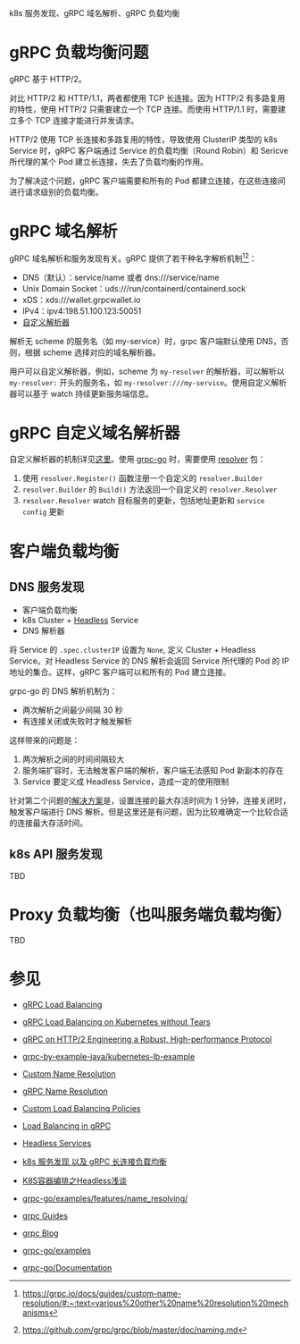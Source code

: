 k8s 服务发现、gRPC 域名解析、gRPC 负载均衡

# gRPC 负载均衡问题

gRPC 基于 HTTP/2。

对比 HTTP/2 和 HTTP/1.1，两者都使用 TCP 长连接。因为 HTTP/2 有多路复用的特性，使用 HTTP/2 只需要建立一个 TCP 连接。而使用 HTTP/1.1 时，需要建立多个 TCP 连接才能进行并发请求。

HTTP/2 使用 TCP 长连接和多路复用的特性，导致使用 ClusterIP 类型的 k8s Service 时，gRPC 客户端通过 Service 的负载均衡（Round Robin）和 Sericve 所代理的某个 Pod 建立长连接，失去了负载均衡的作用。

为了解决这个问题，gRPC 客户端需要和所有的 Pod 都建立连接，在这些连接间进行请求级别的负载均衡。

# gRPC 域名解析

gRPC 域名解析和服务发现有关。gRPC 提供了若干种名字解析机制[^1][^2]：

[^1]: https://grpc.io/docs/guides/custom-name-resolution/#:~:text=various%20other%20name%20resolution%20mechanisms
[^2]: https://github.com/grpc/grpc/blob/master/doc/naming.md

* DNS（默认）：service/name 或者 dns:///service/name
* Unix Domain Socket：uds:///run/containerd/containerd.sock
* xDS：xds:///wallet.grpcwallet.io
* IPv4：ipv4:198.51.100.123:50051
* [自定义解析器](https://grpc.io/docs/guides/custom-name-resolution/#custom-name-resolvers)

解析无 scheme 的服务名（如 my-service）时，grpc 客户端默认使用 DNS，否则，根据 scheme 选择对应的域名解析器。

用户可以自定义解析器，例如，scheme 为 `my-resolver` 的解析器，可以解析以 `my-resolver:` 开头的服务名，如 `my-resolver:///my-service`。使用自定义解析器可以基于 watch 持续更新服务端信息。

# gRPC 自定义域名解析器

自定义解析器的机制详见[这里](https://grpc.io/docs/guides/custom-name-resolution/#life-of-a-target-string)。使用 [grpc-go](https://pkg.go.dev/google.golang.org/grpc) 时，需要使用 [resolver](https://pkg.go.dev/google.golang.org/grpc@v1.57.0/resolver) 包：

1. 使用 `resolver.Register()` 函数注册一个自定义的 `resolver.Builder`
2. `resolver.Builder` 的 `Build()` 方法返回一个自定义的 `resolver.Resolver`
3. `resolver.Resolver` watch 目标服务的更新，包括地址更新和 `service config` 更新

# 客户端负载均衡

## DNS 服务发现

* 客户端负载均衡
* k8s Cluster + [Headless](https://kubernetes.io/docs/concepts/services-networking/service/#headless-services) Service
* DNS 解析器

将 Service 的 `.spec.clusterIP` 设置为 `None`, 定义 Cluster + Headless Service。对 Headless Service 的 DNS 解析会返回 Service 所代理的 Pod 的 IP 地址的集合。这样，gRPC 客户端可以和所有的 Pod 建立连接。

grpc-go 的 DNS 解析机制为：

* 两次解析之间最少间隔 30 秒
* 有连接关闭或失败时才触发解析

这样带来的问题是：
1. 两次解析之间的时间间隔较大
2. 服务端扩容时，无法触发客户端的解析，客户端无法感知 Pod 新副本的存在
3. Service 要定义成 Headless Service，造成一定的使用限制

针对第二个问题的[解决方案](https://github.com/grpc/grpc-go/issues/3170#issuecomment-552517779)是，设置连接的最大存活时间为 1 分钟，连接关闭时，触发客户端进行 DNS 解析。但是这里还是有问题，因为比较难确定一个比较合适的连接最大存活时间。

## k8s API 服务发现

TBD

# Proxy 负载均衡（也叫服务端负载均衡）

TBD

# 参见

* [gRPC Load Balancing](https://grpc.io/blog/grpc-load-balancing/#proxy-or-client-side)
* [gRPC Load Balancing on Kubernetes without Tears](https://kubernetes.io/blog/2018/11/07/grpc-load-balancing-on-kubernetes-without-tears/)
* [gRPC on HTTP/2 Engineering a Robust, High-performance Protocol](https://grpc.io/blog/grpc-on-http2/#resolvers-and-load-balancers)
* [grpc-by-example-java/kubernetes-lb-example](https://github.com/saturnism/grpc-by-example-java/tree/master/kubernetes-lb-example)
* [Custom Name Resolution](https://grpc.io/docs/guides/custom-name-resolution/)
* [gRPC Name Resolution](https://github.com/grpc/grpc/blob/master/doc/naming.md)
* [Custom Load Balancing Policies](https://grpc.io/docs/guides/custom-load-balancing/)
* [Load Balancing in gRPC](https://github.com/grpc/grpc/blob/master/doc/load-balancing.md)
* [Headless Services](https://kubernetes.io/docs/concepts/services-networking/service/#headless-services)
* [k8s 服务发现 以及 gRPC 长连接负载均衡](https://segmentfault.com/a/1190000039361024)
* [K8S容器编排之Headless浅谈](https://zhuanlan.zhihu.com/p/54153164)
* [grpc-go/examples/features/name_resolving/](https://github.com/grpc/grpc-go/tree/master/examples/features/name_resolving)


* [grpc Guides](https://grpc.io/docs/guides/)
* [grpc Blog](https://grpc.io/blog/)
* [grpc-go/examples](https://github.com/grpc/grpc-go/tree/master/examples)
* [grpc-go/Documentation](https://github.com/grpc/grpc-go/tree/master/Documentation)
